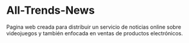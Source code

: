 # All-Trends-News
Pagina web creada para distribuir un servicio de noticias online sobre videojuegos y también enfocada en ventas de productos electrónicos.
